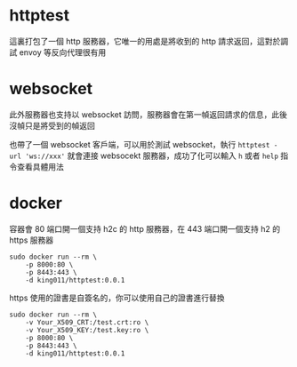 # httptest

這裏打包了一個 http 服務器，它唯一的用處是將收到的 http 請求返回，這對於調試 envoy 等反向代理很有用

# websocket

此外服務器也支持以 websocket 訪問，服務器會在第一幀返回請求的信息，此後沒幀只是將受到的幀返回

也帶了一個 websocket 客戶端，可以用於測試 websocket，執行 `httptest -url 'ws://xxx'` 就會連接 websocekt 服務器，成功了化可以輸入 `h` 或者 `help` 指令查看具體用法

# docker

容器會 80 端口開一個支持 h2c 的 http 服務器，在 443 端口開一個支持 h2 的 https 服務器

```
sudo docker run --rm \
    -p 8000:80 \
    -p 8443:443 \
    -d king011/httptest:0.0.1
```

https 使用的證書是自簽名的，你可以使用自己的證書進行替換

```
sudo docker run --rm \
    -v Your_X509_CRT:/test.crt:ro \
    -v Your_X509_KEY:/test.key:ro \
    -p 8000:80 \
    -p 8443:443 \
    -d king011/httptest:0.0.1
```